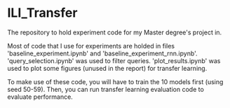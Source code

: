 # ILI_Transfer
The repository to hold experiment code for my Master degree's project in.

Most of code that I use for experiments are holded in files 'baseline_experiment.ipynb' and 'baseline_experiment_rnn.ipynb'. 'query_selection.ipynb' was used to filter queries. 'plot_results.ipynb' was used to plot some figures (unused in the report) for transfer learning.

To make use of these code, you will have to train the 10 models first (using seed 50-59). Then, you can run transfer learning evaluation code to evaluate performance.
